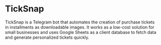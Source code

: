 # TickSnap
TickSnap is a Telegram bot that automates the creation of purchase tickets in installments as downloadable images. It works as a low-cost solution for small businesses and uses Google Sheets as a client database to fetch data and generate personalized tickets quickly.
